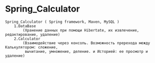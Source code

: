 # Spring_Calculator
	Spring_Calculator ( Spring framework, Maven, MySQL )
		1.DataBase
			(Хранение данных при помощи Hibertate, их извлечение, редактирование, удаление)
		2.Calculator
			(Взаимодействие через консоль. Возможность пререхода между Калькулятором: сложение, 
			 вычитание, умножение, деление. и Историей: ее просмотр и удаление)

